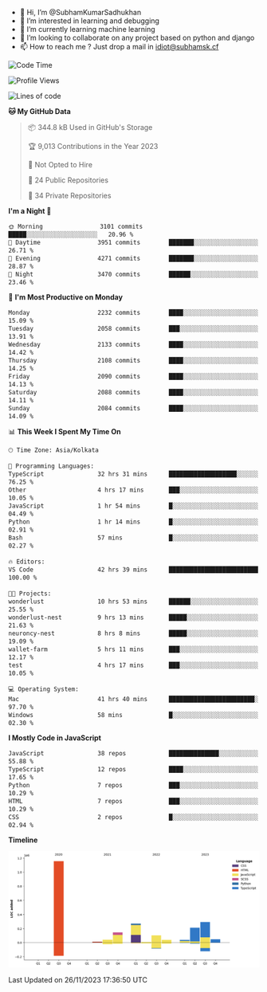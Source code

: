 - 👋 Hi, I’m @SubhamKumarSadhukhan
- 👀 I’m interested in learning and debugging
- 🌱 I’m currently learning machine learning
- 💞️ I’m looking to collaborate on any project based on python and django
- 📫 How to reach me ?
      Just drop a mail in idiot@subhamsk.cf

<!---
SubhamKumarSadhukhan/SubhamKumarSadhukhan is a ✨ special ✨ repository because its `README.md` (this file) appears on your GitHub profile.
You can click the Preview link to take a look at your changes.
--->


<!--START_SECTION:waka-->
![Code Time](http://img.shields.io/badge/Code%20Time-1%2C732%20hrs%2029%20mins-blue)

![Profile Views](http://img.shields.io/badge/Profile%20Views-0-blue)

![Lines of code](https://img.shields.io/badge/From%20Hello%20World%20I%27ve%20Written-2.4%20million%20lines%20of%20code-blue)

**🐱 My GitHub Data** 

> 📦 344.8 kB Used in GitHub's Storage 
 > 
> 🏆 9,013 Contributions in the Year 2023
 > 
> 🚫 Not Opted to Hire
 > 
> 📜 24 Public Repositories 
 > 
> 🔑 34 Private Repositories 
 > 
**I'm a Night 🦉** 

```text
🌞 Morning                3101 commits        █████░░░░░░░░░░░░░░░░░░░░   20.96 % 
🌆 Daytime                3951 commits        ███████░░░░░░░░░░░░░░░░░░   26.71 % 
🌃 Evening                4271 commits        ███████░░░░░░░░░░░░░░░░░░   28.87 % 
🌙 Night                  3470 commits        ██████░░░░░░░░░░░░░░░░░░░   23.46 % 
```
📅 **I'm Most Productive on Monday** 

```text
Monday                   2232 commits        ████░░░░░░░░░░░░░░░░░░░░░   15.09 % 
Tuesday                  2058 commits        ███░░░░░░░░░░░░░░░░░░░░░░   13.91 % 
Wednesday                2133 commits        ████░░░░░░░░░░░░░░░░░░░░░   14.42 % 
Thursday                 2108 commits        ████░░░░░░░░░░░░░░░░░░░░░   14.25 % 
Friday                   2090 commits        ████░░░░░░░░░░░░░░░░░░░░░   14.13 % 
Saturday                 2088 commits        ████░░░░░░░░░░░░░░░░░░░░░   14.11 % 
Sunday                   2084 commits        ████░░░░░░░░░░░░░░░░░░░░░   14.09 % 
```


📊 **This Week I Spent My Time On** 

```text
🕑︎ Time Zone: Asia/Kolkata

💬 Programming Languages: 
TypeScript               32 hrs 31 mins      ███████████████████░░░░░░   76.25 % 
Other                    4 hrs 17 mins       ███░░░░░░░░░░░░░░░░░░░░░░   10.05 % 
JavaScript               1 hr 54 mins        █░░░░░░░░░░░░░░░░░░░░░░░░   04.49 % 
Python                   1 hr 14 mins        █░░░░░░░░░░░░░░░░░░░░░░░░   02.91 % 
Bash                     57 mins             █░░░░░░░░░░░░░░░░░░░░░░░░   02.27 % 

🔥 Editors: 
VS Code                  42 hrs 39 mins      █████████████████████████   100.00 % 

🐱‍💻 Projects: 
wonderlust               10 hrs 53 mins      ██████░░░░░░░░░░░░░░░░░░░   25.55 % 
wonderlust-nest          9 hrs 13 mins       █████░░░░░░░░░░░░░░░░░░░░   21.63 % 
neuroncy-nest            8 hrs 8 mins        █████░░░░░░░░░░░░░░░░░░░░   19.09 % 
wallet-farm              5 hrs 11 mins       ███░░░░░░░░░░░░░░░░░░░░░░   12.17 % 
test                     4 hrs 17 mins       ███░░░░░░░░░░░░░░░░░░░░░░   10.05 % 

💻 Operating System: 
Mac                      41 hrs 40 mins      ████████████████████████░   97.70 % 
Windows                  58 mins             █░░░░░░░░░░░░░░░░░░░░░░░░   02.30 % 
```

**I Mostly Code in JavaScript** 

```text
JavaScript               38 repos            ██████████████░░░░░░░░░░░   55.88 % 
TypeScript               12 repos            ████░░░░░░░░░░░░░░░░░░░░░   17.65 % 
Python                   7 repos             ███░░░░░░░░░░░░░░░░░░░░░░   10.29 % 
HTML                     7 repos             ███░░░░░░░░░░░░░░░░░░░░░░   10.29 % 
CSS                      2 repos             █░░░░░░░░░░░░░░░░░░░░░░░░   02.94 % 
```



**Timeline**

![Lines of Code chart](https://raw.githubusercontent.com/SubhamKumarSadhukhan/SubhamKumarSadhukhan/main/assets/bar_graph.png)


 Last Updated on 26/11/2023 17:36:50 UTC
<!--END_SECTION:waka-->
